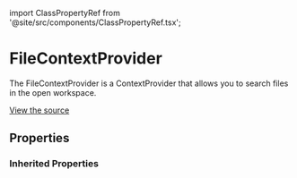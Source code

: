 import ClassPropertyRef from '@site/src/components/ClassPropertyRef.tsx';

# FileContextProvider

The FileContextProvider is a ContextProvider that allows you to search files in the open workspace.

[View the source](https://github.com/continuedev/continue/tree/main/continuedev/src/continuedev/libs/llm/file.py)

## Properties

<ClassPropertyRef name='title' details='{&quot;title&quot;: &quot;Title&quot;, &quot;default&quot;: &quot;file&quot;, &quot;type&quot;: &quot;string&quot;}' required={false} default="file"/><ClassPropertyRef name='display_title' details='{&quot;title&quot;: &quot;Display Title&quot;, &quot;default&quot;: &quot;Files&quot;, &quot;type&quot;: &quot;string&quot;}' required={false} default="Files"/><ClassPropertyRef name='description' details='{&quot;title&quot;: &quot;Description&quot;, &quot;default&quot;: &quot;Reference files in the current workspace&quot;, &quot;type&quot;: &quot;string&quot;}' required={false} default="Reference files in the current workspace"/><ClassPropertyRef name='dynamic' details='{&quot;title&quot;: &quot;Dynamic&quot;, &quot;default&quot;: false, &quot;type&quot;: &quot;boolean&quot;}' required={false} default="False"/><ClassPropertyRef name='requires_query' details='{&quot;title&quot;: &quot;Requires Query&quot;, &quot;description&quot;: &quot;Indicates whether the ContextProvider requires a query. For example, the SearchContextProvider requires you to type &#x27;@search &lt;STRING_TO_SEARCH&gt;&#x27;. This will change the behavior of the UI so that it can indicate the expectation for a query.&quot;, &quot;default&quot;: false, &quot;type&quot;: &quot;boolean&quot;}' required={false} default="False"/>

### Inherited Properties

